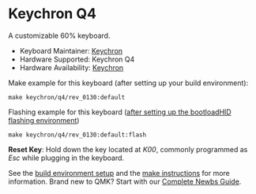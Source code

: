 # Keychron Q4

A customizable 60% keyboard.

* Keyboard Maintainer: [Keychron](https://github.com/keychron)
* Hardware Supported: Keychron Q4
* Hardware Availability: [Keychron](https://www.keychron.com)

Make example for this keyboard (after setting up your build environment):

    make keychron/q4/rev_0130:default

Flashing example for this keyboard ([after setting up the bootloadHID flashing environment](https://docs.qmk.fm/#/flashing_bootloadhid))

    make keychron/q4/rev_0130:default:flash

**Reset Key**: Hold down the key located at *K00*, commonly programmed as *Esc* while plugging in the keyboard.

See the [build environment setup](https://docs.qmk.fm/#/getting_started_build_tools) and the [make instructions](https://docs.qmk.fm/#/getting_started_make_guide) for more information. Brand new to QMK? Start with our [Complete Newbs Guide](https://docs.qmk.fm/#/newbs).
